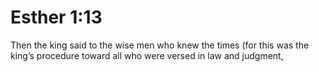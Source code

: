 # Esther 1:13

Then the king said to the wise men who knew the times (for this was the king’s procedure toward all who were versed in law and judgment,
